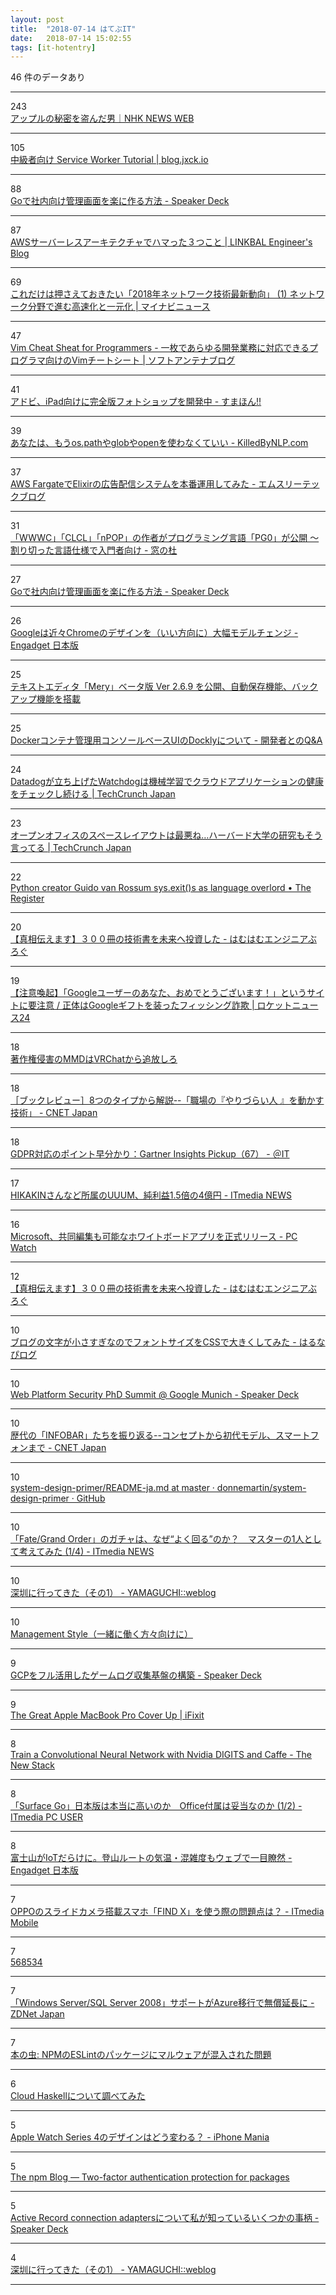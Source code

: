 ```yaml
---
layout: post
title:  "2018-07-14 はてぶIT"
date:   2018-07-14 15:02:55
tags: [it-hotentry]
---
```

46 件のデータあり

<hr><div class="row">
<div class="col-1"><span class="badge badge-pill badge-success h2">243</span></div>
<div class="col-11"><a href='https://www3.nhk.or.jp/news/business_tokushu/2018_0713.html' target='_blank'>アップルの秘密を盗んだ男｜NHK NEWS WEB</a></div>
</div>
<hr>
<div class="row">
<div class="col-1"><span class="badge badge-pill badge-success h2">105</span></div>
<div class="col-11"><a href='https://blog.jxck.io/entries/2016-04-24/service-worker-tutorial.html' target='_blank'>中級者向け Service Worker Tutorial | blog.jxck.io</a></div>
</div>
<hr>
<div class="row">
<div class="col-1"><span class="badge badge-pill badge-success h2">88</span></div>
<div class="col-11"><a href='https://speakerdeck.com/yudppp/godeshe-nei-xiang-keguan-li-hua-mian-wole-nizuo-rufang-fa' target='_blank'>Goで社内向け管理画面を楽に作る方法 - Speaker Deck</a></div>
</div>
<hr>
<div class="row">
<div class="col-1"><span class="badge badge-pill badge-success h2">87</span></div>
<div class="col-11"><a href='https://tech.linkbal.co.jp/4446/' target='_blank'>AWSサーバーレスアーキテクチャでハマった３つこと | LINKBAL Engineer's Blog</a></div>
</div>
<hr>
<div class="row">
<div class="col-1"><span class="badge badge-pill badge-success h2">69</span></div>
<div class="col-11"><a href='https://news.mynavi.jp/article/20180713-network2018/' target='_blank'>これだけは押さえておきたい「2018年ネットワーク技術最新動向」 (1) ネットワーク分野で進む高速化と一元化 | マイナビニュース</a></div>
</div>
<hr>
<div class="row">
<div class="col-1"><span class="badge badge-pill badge-success h2">47</span></div>
<div class="col-11"><a href='https://www.softantenna.com/wp/webservice/vim-cheat-sheat-for-programmers/' target='_blank'>Vim Cheat Sheat for Programmers - 一枚であらゆる開発業務に対応できるプログラマ向けのVimチートシート | ソフトアンテナブログ</a></div>
</div>
<hr>
<div class="row">
<div class="col-1"><span class="badge badge-pill badge-success h2">41</span></div>
<div class="col-11"><a href='https://smhn.info/201807-adobe-photoshop-for-ipad-version' target='_blank'>アドビ、iPad向けに完全版フォトショップを開発中 - すまほん!!</a></div>
</div>
<hr>
<div class="row">
<div class="col-1"><span class="badge badge-pill badge-success h2">39</span></div>
<div class="col-11"><a href='https://www.killedbynlp.com/posts/stop-to-use-os-path-and-open' target='_blank'>あなたは、もうos.pathやglobやopenを使わなくていい - KilledByNLP.com</a></div>
</div>
<hr>
<div class="row">
<div class="col-1"><span class="badge badge-pill badge-success h2">37</span></div>
<div class="col-11"><a href='http://www.m3tech.blog/entry/elixir-aws-fargate' target='_blank'>AWS FargateでElixirの広告配信システムを本番運用してみた - エムスリーテックブログ</a></div>
</div>
<hr>
<div class="row">
<div class="col-1"><span class="badge badge-pill badge-success h2">31</span></div>
<div class="col-11"><a href='https://forest.watch.impress.co.jp/docs/news/1132868.html' target='_blank'>「WWWC」「CLCL」「nPOP」の作者がプログラミング言語「PG0」が公開 ～割り切った言語仕様で入門者向け - 窓の杜</a></div>
</div>
<hr>
<div class="row">
<div class="col-1"><span class="badge badge-pill badge-success h2">27</span></div>
<div class="col-11"><a href='https://speakerdeck.com/yudppp/godeshe-nei-xiang-keguan-li-hua-mian-wole-nizuo-rufang-fa?slide=27' target='_blank'>Goで社内向け管理画面を楽に作る方法 - Speaker Deck</a></div>
</div>
<hr>
<div class="row">
<div class="col-1"><span class="badge badge-pill badge-success h2">26</span></div>
<div class="col-11"><a href='https://japanese.engadget.com/2018/07/13/googles-refreshed-chrome-design-is-nearly-here/' target='_blank'>Googleは近々Chromeのデザインを（いい方向に）大幅モデルチェンジ - Engadget 日本版</a></div>
</div>
<hr>
<div class="row">
<div class="col-1"><span class="badge badge-pill badge-success h2">25</span></div>
<div class="col-11"><a href='https://www.haijin-boys.com/software/mery/mery-2-6-9' target='_blank'>テキストエディタ「Mery」ベータ版 Ver 2.6.9 を公開、自動保存機能、バックアップ機能を搭載</a></div>
</div>
<hr>
<div class="row">
<div class="col-1"><span class="badge badge-pill badge-success h2">25</span></div>
<div class="col-11"><a href='https://www.infoq.com/jp/news/2018/07/dockly-console-based-docker-mgmt' target='_blank'>Dockerコンテナ管理用コンソールベースUIのDocklyについて - 開発者とのQ&A</a></div>
</div>
<hr>
<div class="row">
<div class="col-1"><span class="badge badge-pill badge-success h2">24</span></div>
<div class="col-11"><a href='https://jp.techcrunch.com/2018/07/13/2018-07-12-datadog-launches-watchdog-to-help-you-monitor-your-cloud-apps/' target='_blank'>Datadogが立ち上げたWatchdogは機械学習でクラウドアプリケーションの健康をチェックし続ける | TechCrunch Japan</a></div>
</div>
<hr>
<div class="row">
<div class="col-1"><span class="badge badge-pill badge-success h2">23</span></div>
<div class="col-11"><a href='https://jp.techcrunch.com/2018/07/14/2018-07-13-yes-open-office-plans-are-the-worst/' target='_blank'>オープンオフィスのスペースレイアウトは最悪ね…ハーバード大学の研究もそう言ってる | TechCrunch Japan</a></div>
</div>
<hr>
<div class="row">
<div class="col-1"><span class="badge badge-pill badge-success h2">22</span></div>
<div class="col-11"><a href='https://www.theregister.co.uk/2018/07/13/python_creator_guido_van_rossum_quits/' target='_blank'>Python creator Guido van Rossum sys.exit()s as language overlord • The Register</a></div>
</div>
<hr>
<div class="row">
<div class="col-1"><span class="badge badge-pill badge-success h2">20</span></div>
<div class="col-11"><a href='http://hamuhamu.hatenablog.jp/entry/2018/07/13/174334' target='_blank'>【真相伝えます】３００冊の技術書を未来へ投資した - はむはむエンジニアぶろぐ</a></div>
</div>
<hr>
<div class="row">
<div class="col-1"><span class="badge badge-pill badge-success h2">19</span></div>
<div class="col-11"><a href='https://rocketnews24.com/2018/07/13/1090605/' target='_blank'>【注意喚起】「Googleユーザーのあなた、おめでとうございます！」というサイトに要注意 / 正体はGoogleギフトを装ったフィッシング詐欺 | ロケットニュース24</a></div>
</div>
<hr>
<div class="row">
<div class="col-1"><span class="badge badge-pill badge-success h2">18</span></div>
<div class="col-11"><a href='https://anond.hatelabo.jp/20180323165148' target='_blank'>著作権侵害のMMDはVRChatから追放しろ</a></div>
</div>
<hr>
<div class="row">
<div class="col-1"><span class="badge badge-pill badge-success h2">18</span></div>
<div class="col-11"><a href='https://japan.cnet.com/article/35121905/' target='_blank'>［ブックレビュー］8つのタイプから解説--「職場の『やりづらい人 』を動かす技術」 - CNET Japan</a></div>
</div>
<hr>
<div class="row">
<div class="col-1"><span class="badge badge-pill badge-success h2">18</span></div>
<div class="col-11"><a href='http://www.atmarkit.co.jp/ait/articles/1807/13/news010.html' target='_blank'>GDPR対応のポイント早分かり：Gartner Insights Pickup（67） - ＠IT</a></div>
</div>
<hr>
<div class="row">
<div class="col-1"><span class="badge badge-pill badge-success h2">17</span></div>
<div class="col-11"><a href='http://www.itmedia.co.jp/news/articles/1807/13/news118.html' target='_blank'>HIKAKINさんなど所属のUUUM、純利益1.5倍の4億円 - ITmedia NEWS</a></div>
</div>
<hr>
<div class="row">
<div class="col-1"><span class="badge badge-pill badge-success h2">16</span></div>
<div class="col-11"><a href='https://pc.watch.impress.co.jp/docs/news/1132922.html' target='_blank'>Microsoft、共同編集も可能なホワイトボードアプリを正式リリース - PC Watch</a></div>
</div>
<hr>
<div class="row">
<div class="col-1"><span class="badge badge-pill badge-success h2">12</span></div>
<div class="col-11"><a href='https://ift.tt/2mfSYcc' target='_blank'>【真相伝えます】３００冊の技術書を未来へ投資した - はむはむエンジニアぶろぐ</a></div>
</div>
<hr>
<div class="row">
<div class="col-1"><span class="badge badge-pill badge-success h2">10</span></div>
<div class="col-11"><a href='https://www.halu7.com/entry/fontsize-larger' target='_blank'>ブログの文字が小さすぎなのでフォントサイズをCSSで大きくしてみた - はるなぴログ</a></div>
</div>
<hr>
<div class="row">
<div class="col-1"><span class="badge badge-pill badge-success h2">10</span></div>
<div class="col-11"><a href='https://speakerdeck.com/mikewest/web-platform-security-phd-summit-at-google-munich' target='_blank'>Web Platform Security PhD Summit @ Google Munich - Speaker Deck</a></div>
</div>
<hr>
<div class="row">
<div class="col-1"><span class="badge badge-pill badge-success h2">10</span></div>
<div class="col-11"><a href='https://japan.cnet.com/article/35122416/' target='_blank'>歴代の「INFOBAR」たちを振り返る--コンセプトから初代モデル、スマートフォンまで - CNET Japan</a></div>
</div>
<hr>
<div class="row">
<div class="col-1"><span class="badge badge-pill badge-success h2">10</span></div>
<div class="col-11"><a href='https://github.com/donnemartin/system-design-primer/blob/master/README-ja.md' target='_blank'>system-design-primer/README-ja.md at master · donnemartin/system-design-primer · GitHub</a></div>
</div>
<hr>
<div class="row">
<div class="col-1"><span class="badge badge-pill badge-success h2">10</span></div>
<div class="col-11"><a href='http://www.itmedia.co.jp/news/articles/1807/10/news145.html' target='_blank'>「Fate/Grand Order」のガチャは、なぜ“よく回る”のか？　マスターの1人として考えてみた (1/4) - ITmedia NEWS</a></div>
</div>
<hr>
<div class="row">
<div class="col-1"><span class="badge badge-pill badge-success h2">10</span></div>
<div class="col-11"><a href='https://ymotongpoo.hatenablog.com/entry/2018/07/14/114114' target='_blank'>深圳に行ってきた（その1） - YAMAGUCHI::weblog</a></div>
</div>
<hr>
<div class="row">
<div class="col-1"><span class="badge badge-pill badge-success h2">10</span></div>
<div class="col-11"><a href='https://qiita.com/kamesennin/items/eb336577a5c10522c921' target='_blank'>Management Style（一緒に働く方々向けに）</a></div>
</div>
<hr>
<div class="row">
<div class="col-1"><span class="badge badge-pill badge-success h2">9</span></div>
<div class="col-11"><a href='https://speakerdeck.com/sachaos/gcpwohuruhuo-yong-sitagemurogushou-ji-ji-pan-falsegou-zhu' target='_blank'>GCPをフル活用したゲームログ収集基盤の構築 - Speaker Deck</a></div>
</div>
<hr>
<div class="row">
<div class="col-1"><span class="badge badge-pill badge-success h2">9</span></div>
<div class="col-11"><a href='https://ifixit.org/blog/10279/apple-macbook-keyboard-cover-up/' target='_blank'>The Great Apple MacBook Pro Cover Up | iFixit</a></div>
</div>
<hr>
<div class="row">
<div class="col-1"><span class="badge badge-pill badge-success h2">8</span></div>
<div class="col-11"><a href='https://thenewstack.io/train-a-convolutional-neural-network-with-nvidia-digits-and-caffe/' target='_blank'>Train a Convolutional Neural Network with Nvidia DIGITS and Caffe - The New Stack</a></div>
</div>
<hr>
<div class="row">
<div class="col-1"><span class="badge badge-pill badge-success h2">8</span></div>
<div class="col-11"><a href='http://www.itmedia.co.jp/pcuser/articles/1807/14/news015.html' target='_blank'>「Surface Go」日本版は本当に高いのか　Office付属は妥当なのか (1/2) - ITmedia PC USER</a></div>
</div>
<hr>
<div class="row">
<div class="col-1"><span class="badge badge-pill badge-success h2">8</span></div>
<div class="col-11"><a href='https://japanese.engadget.com/2018/07/13/iot/' target='_blank'>富士山がIoTだらけに。登山ルートの気温・混雑度もウェブで一目瞭然 - Engadget 日本版</a></div>
</div>
<hr>
<div class="row">
<div class="col-1"><span class="badge badge-pill badge-success h2">7</span></div>
<div class="col-11"><a href='http://www.itmedia.co.jp/mobile/articles/1807/14/news013.html' target='_blank'>OPPOのスライドカメラ搭載スマホ「FIND X」を使う際の問題点は？ - ITmedia Mobile</a></div>
</div>
<hr>
<div class="row">
<div class="col-1"><span class="badge badge-pill badge-success h2">7</span></div>
<div class="col-11"><a href='https://dime.jp/genre/568534/' target='_blank'>568534</a></div>
</div>
<hr>
<div class="row">
<div class="col-1"><span class="badge badge-pill badge-success h2">7</span></div>
<div class="col-11"><a href='https://japan.zdnet.com/article/35122428/' target='_blank'>「Windows Server/SQL Server 2008」サポートがAzure移行で無償延長に - ZDNet Japan</a></div>
</div>
<hr>
<div class="row">
<div class="col-1"><span class="badge badge-pill badge-success h2">7</span></div>
<div class="col-11"><a href='https://cpplover.blogspot.com/2018/07/npmeslint.html' target='_blank'>本の虫: NPMのESLintのパッケージにマルウェアが混入された問題</a></div>
</div>
<hr>
<div class="row">
<div class="col-1"><span class="badge badge-pill badge-success h2">6</span></div>
<div class="col-11"><a href='https://qiita.com/lotz/items/c049f3a94d913ab6ae1b' target='_blank'>Cloud Haskellについて調べてみた</a></div>
</div>
<hr>
<div class="row">
<div class="col-1"><span class="badge badge-pill badge-success h2">5</span></div>
<div class="col-11"><a href='https://iphone-mania.jp/news-218582/' target='_blank'>Apple Watch Series 4のデザインはどう変わる？ - iPhone Mania</a></div>
</div>
<hr>
<div class="row">
<div class="col-1"><span class="badge badge-pill badge-success h2">5</span></div>
<div class="col-11"><a href='https://blog.npmjs.org/post/175861857230/two-factor-authentication-protection-for-packages' target='_blank'>The npm Blog — Two-factor authentication protection for packages</a></div>
</div>
<hr>
<div class="row">
<div class="col-1"><span class="badge badge-pill badge-success h2">5</span></div>
<div class="col-11"><a href='https://speakerdeck.com/yahonda/active-record-connection-adaptersnituitesi-gazhi-tuteiruikutukafalseshi-bing' target='_blank'>Active Record connection adaptersについて私が知っているいくつかの事柄 - Speaker Deck</a></div>
</div>
<hr>
<div class="row">
<div class="col-1"><span class="badge badge-pill badge-success h2">4</span></div>
<div class="col-11"><a href='https://ift.tt/2uoVXmQ' target='_blank'>深圳に行ってきた（その1） - YAMAGUCHI::weblog</a></div>
</div>
<hr>
